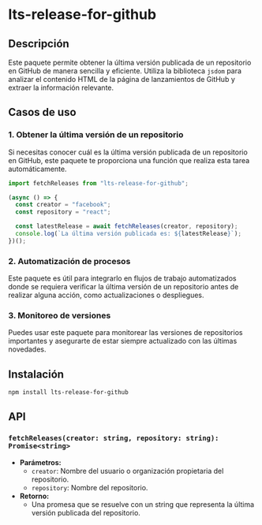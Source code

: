 # lts-release-for-github

## Descripción

Este paquete permite obtener la última versión publicada de un repositorio en GitHub de manera sencilla y eficiente. Utiliza la biblioteca `jsdom` para analizar el contenido HTML de la página de lanzamientos de GitHub y extraer la información relevante.

## Casos de uso

### 1. Obtener la última versión de un repositorio

Si necesitas conocer cuál es la última versión publicada de un repositorio en GitHub, este paquete te proporciona una función que realiza esta tarea automáticamente.

```typescript
import fetchReleases from "lts-release-for-github";

(async () => {
  const creator = "facebook";
  const repository = "react";

  const latestRelease = await fetchReleases(creator, repository);
  console.log(`La última versión publicada es: ${latestRelease}`);
})();
```

### 2. Automatización de procesos

Este paquete es útil para integrarlo en flujos de trabajo automatizados donde se requiera verificar la última versión de un repositorio antes de realizar alguna acción, como actualizaciones o despliegues.

### 3. Monitoreo de versiones

Puedes usar este paquete para monitorear las versiones de repositorios importantes y asegurarte de estar siempre actualizado con las últimas novedades.

## Instalación

```bash
npm install lts-release-for-github
```

## API

### `fetchReleases(creator: string, repository: string): Promise<string>`

- **Parámetros:**
  - `creator`: Nombre del usuario o organización propietaria del repositorio.
  - `repository`: Nombre del repositorio.
- **Retorno:**
  - Una promesa que se resuelve con un string que representa la última versión publicada del repositorio.

